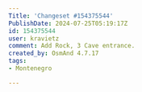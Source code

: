 ```yaml
---
Title: 'Changeset #154375544'
PublishDate: 2024-07-25T05:19:17Z
id: 154375544
user: kravietz
comment: Add Rock, 3 Cave entrance.
created_by: OsmAnd 4.7.17
tags:
- Montenegro

---
```

